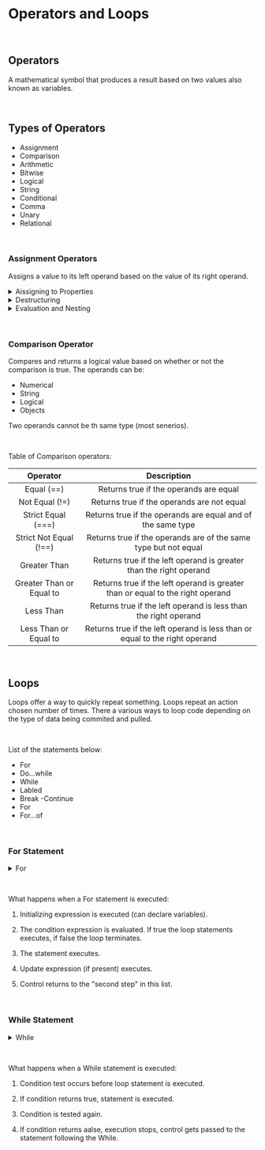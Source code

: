 # Operators and Loops

&nbsp;

## Operators

A mathematical symbol that produces a result based on two values also known as variables.

&nbsp;

## Types of Operators

- Assignment
- Comparison
- Arithmetic
- Bitwise
- Logical
- String
- Conditional
- Comma
- Unary
- Relational

&nbsp;

### Assignment Operators

Assigns a value to its left operand based on the value of its right operand.

<details>
<summary>Aissigning to Properties</summary>
<p> 

Lefthand side of an assignment expression can make assignments to that expressions properties. Happens when an expression evaluates to an object.

</p>
</details>

<details>
<summary>Destructuring</summary>
<p> 

Expression the makes it possible to extract data from arrays or objects using a syntax. Used on more complex assignments.

</p>
</details>

<details>
<summary>Evaluation and Nesting</summary>
<p> 

Can assign a result into another variable. That variable can then be placed inside, for example, a function call or an array.

</p>
</details>

&nbsp;

### Comparison Operator

Compares and returns a logical value based on whether or not the comparison is true. The operands can be:

- Numerical
- String
- Logical
- Objects

Two operands cannot be th same type (most senerios). 

&nbsp;

Table of Comparison operators:

|    Operator              |               Description                                                      |
|      :---:               |                  :---:                                                         |
| Equal (==)               | Returns true if the operands are equal                                         |
| Not Equal (!=)           | Returns true if the operands are not equal                                     |
| Strict Equal (===)       | Returns true if the operands are equal and of the same type                    |
| Strict Not Equal (!==)   | Returns true if the operands are of the same type but not equal                |
| Greater Than             | Returns true if the left operand is greater than the right operand             |
| Greater Than or Equal to | Returns true if the left operand is greater than or equal to the right operand |
| Less Than                | Returns true if the left operand is less than the right operand                |
| Less Than or Equal to    | Returns true if the left operand is less than or equal to the right operand    |

&nbsp;

## Loops

Loops offer a way to quickly repeat something. Loops repeat an action chosen number of times. There a various ways to loop code depending on the type of data being commited and pulled.

&nbsp;

List of the statements below:

- For
- Do...while
- While
- Labled
- Break
-Continue
- For
- For...of

&nbsp;

### For Statement

<details>
<summary>For</summary>
<p> 

Repeats until a specified condition comes back as false.

</p>
</details>

&nbsp;

What happens when a For statement is executed:

1. Initializing expression is executed (can declare variables).

2. The condition expression is evaluated. If true the loop statements executes, if false the loop terminates.

3. The statement executes.

4. Update expression (if present) executes.

5. Control returns to the "second step" in this list.

&nbsp;

### While Statement

<details>
<summary>While</summary>
<p> 

Executes its statements as long as a specified condition equals true.

</p>
</details>

&nbsp;

What happens when a While statement is executed:

1. Condition test occurs before loop statement is executed.

2. If condition returns true, statement is executed.

3. Condition is tested again.

4. If condition returns aalse, execution stops, control gets passed to the statement following the While.

